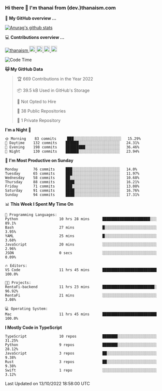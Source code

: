 ### Hi there 👋 I'm thanai from (dev.)thanaism.com

<!-- バッジ関連 -->
<!--
メイン：https://shields.io/category/social
GitHub view：https://github.com/antonkomarev/github-profile-views-counter
Qiita contributions：https://qiita.com/mikkame/items/f2c60d9caf8a8e38ec50
 -->

🍎 **My GitHub overview ...**

<!-- GitHubトロフィー -->
<!--
https://github.com/ryo-ma/github-profile-trophy
 -->

<!-- [![trophy](https://github-profile-trophy.vercel.app/?username=thanaism)](https://github.com/thanaism/thanaism) -->

<!-- GitHubステータス -->
<!--
https://github.com/anuraghazra/github-readme-stats
 -->

[![Anurag's github stats](https://github-readme-stats.vercel.app/api?username=thanaism&count_private=true&show_icons=true)](https://github.com/thanaism/thanaism)

<!-- [![ReadMe Card](https://github-readme-stats.vercel.app/api/pin/?username=thanaism&repo=thanaism)](https://github.com/thanaism/thanaism) -->

<!-- Skill icons -->
<!--
https://rahuldkjain.github.io/gh-profile-readme-generator/
 -->

💻 **Contributions overview ...**

<p align="left">

  <a href="https://github.com/thanaism/thanaism/">
    <img src="https://komarev.com/ghpvc/?username=thanaism" alt="thanaism" />
  </a>
  <a href="http://twitter.com/okinawa__noodle">
    <img height="20" src="https://img.shields.io/twitter/follow/okinawa__noodle?label=Twitter&logo=twitter&style=flat" />
  </a>
  <a href="https://github.com/thanaism">
    <img height="20" src="https://img.shields.io/github/followers/thanaism?label=follow&logo=github&style=flat" />
  </a>
  <!-- <a href="https://www.reddit.com/user/thanaism">
    <img height="20" src="https://img.shields.io/reddit/user-karma/combined/thanaism?label=Reddit&logo=reddit&style=flat" />
  </a>
  <a href="https://stackoverflow.com/users/5720201/thanaism">
    <img height="20" src="https://img.shields.io/stackexchange/stackoverflow/r/5720201?label=StackOverflow&logo=stack-overflow&style=flat" /> -->
  </a>
  <a href="http://qiita.com/thanai">
    <img height="20" src="https://qiita-badge.apiapi.app/s/thanai/posts.svg" />
  </a>
  <//qiita.com/thanai">
    <img height="20" src="https://qiita-badge.apiapi.app/s/thanai/contributions.svg" />
  </a>
</p>

<!--START_SECTION:waka-->
![Code Time](http://img.shields.io/badge/Code%20Time-1%2C047%20hrs-blue)

**🐱 My GitHub Data** 

> 🏆 669 Contributions in the Year 2022
 > 
> 📦 39.5 kB Used in GitHub's Storage 
 > 
> 🚫 Not Opted to Hire
 > 
> 📜 38 Public Repositories 
 > 
> 🔑 1 Private Repository 
 > 
**I'm a Night 🦉** 

```text
🌞 Morning    83 commits     ███░░░░░░░░░░░░░░░░░░░░░░   15.29% 
🌆 Daytime    132 commits    ██████░░░░░░░░░░░░░░░░░░░   24.31% 
🌃 Evening    198 commits    █████████░░░░░░░░░░░░░░░░   36.46% 
🌙 Night      130 commits    ██████░░░░░░░░░░░░░░░░░░░   23.94%

```
📅 **I'm Most Productive on Sunday** 

```text
Monday       76 commits     ███░░░░░░░░░░░░░░░░░░░░░░   14.0% 
Tuesday      65 commits     ███░░░░░░░░░░░░░░░░░░░░░░   11.97% 
Wednesday    58 commits     ██░░░░░░░░░░░░░░░░░░░░░░░   10.68% 
Thursday     88 commits     ████░░░░░░░░░░░░░░░░░░░░░   16.21% 
Friday       71 commits     ███░░░░░░░░░░░░░░░░░░░░░░   13.08% 
Saturday     91 commits     ████░░░░░░░░░░░░░░░░░░░░░   16.76% 
Sunday       94 commits     ████░░░░░░░░░░░░░░░░░░░░░   17.31%

```


📊 **This Week I Spent My Time On** 

```text
💬 Programming Languages: 
Python                   10 hrs 28 mins      ██████████████████████░░░   89.1% 
Bash                     27 mins             █░░░░░░░░░░░░░░░░░░░░░░░░   3.95% 
YAML                     25 mins             █░░░░░░░░░░░░░░░░░░░░░░░░   3.68% 
JavaScript               20 mins             ░░░░░░░░░░░░░░░░░░░░░░░░░   2.96% 
JSON                     0 secs              ░░░░░░░░░░░░░░░░░░░░░░░░░   0.09%

🔥 Editors: 
VS Code                  11 hrs 45 mins      █████████████████████████   100.0%

🐱‍💻 Projects: 
RentaFi-backend          11 hrs 23 mins      ████████████████████████░   96.92% 
RentaFi                  21 mins             ░░░░░░░░░░░░░░░░░░░░░░░░░   3.08%

💻 Operating System: 
Mac                      11 hrs 45 mins      █████████████████████████   100.0%

```

**I Mostly Code in TypeScript** 

```text
TypeScript               10 repos            ███████░░░░░░░░░░░░░░░░░░   31.25% 
Python                   9 repos             ███████░░░░░░░░░░░░░░░░░░   28.12% 
JavaScript               3 repos             ██░░░░░░░░░░░░░░░░░░░░░░░   9.38% 
Rust                     3 repos             ██░░░░░░░░░░░░░░░░░░░░░░░   9.38% 
Swift                    1 repo              ░░░░░░░░░░░░░░░░░░░░░░░░░   3.12%

```



 Last Updated on 13/10/2022 18:58:00 UTC
<!--END_SECTION:waka-->
